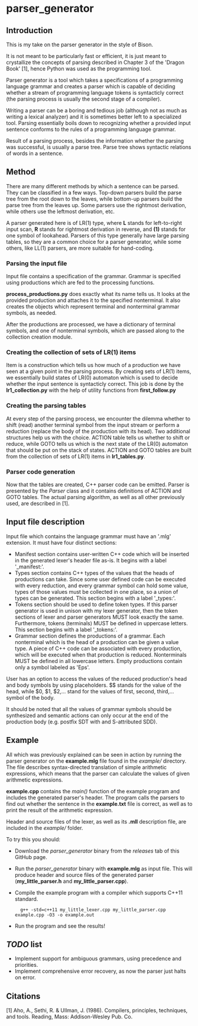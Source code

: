 # parser_generator

## Introduction
This is my take on the parser generator in the style of Bison.

It is not meant to be particularly fast or efficient, it is just meant to crystallize the concepts
of parsing described in Chapter 3 of the 'Dragon Book' [1], hence Python was used as the programming tool.

Parser generator is a tool which takes a specifications of a programming language grammar and creates a parser which
is capable of deciding whether a stream of programming language tokens is syntacticly correct (the parsing process is
usually the second stage of a compiler). 

Writing a parser can be a boring and tedious job (although not as much as writing a lexical analyzer) and it is sometimes
better left to a specialized tool. Parsing essentially boils down to recognizing whether a provided input sentence
conforms to the rules of a programming language grammar.

Result of a parsing process, besides the information whether the parsing was successful, is usually a parse tree.
Parse tree shows syntactic relations of words in a sentence.

## Method
There are many different methods by which a sentence can be parsed. They can be classified in a few ways. Top-down parsers
build the parse tree from the root down to the leaves, while bottom-up parsers build the parse tree from the leaves up.
Some parsers use the rightmost derivation, while others use the leftmost derivation, etc.

A parser generated here is of LR(1) type, where **L** stands for left-to-right input scan, **R** stands for rightmost
derivation in reverse, and **(1)** stands for one symbol of lookahead. Parsers of this type generally have large parsing
tables, so they are a common choice for a parser generator, while some others, like LL(1) parsers, are more suitable for
hand-coding.

### Parsing the input file
Input file contains a specification of the grammar. Grammar is specified using productions which are fed to the
processing functions.

**process_productions.py** does exactly what its name tells us. It looks at the provided production and attaches it to
the specified nonterminal. It also creates the objects which represent terminal and nonterminal grammar symbols, as needed.

After the productions are processed, we have a dictionary of terminal symbols, and one of nonterminal symbols, which are
passed along to the collection creation module.

### Creating the collection of sets of LR(1) items
Item is a construction which tells us how much of a production we have seen at a given point in the parsing process.
By creating sets of LR(1) items, we essentially build states of LR(0) automaton which is used to decide whether the input
sentence is syntacticly correct. This job is done by the **lr1_collection.py** with the help of utility functions from
**first_follow.py**

### Creating the parsing tables
At every step of the parsing process, we encounter the dilemma whether to shift (read) another terminal symbol from the
input stream or perform a reduction (replace the body of the production with its head). Two additional structures help us
with the choice. ACTION table tells us whether to shift or reduce, while GOTO tells us which is the next state of the LR(0)
automaton that should be put on the stack of states. ACTION and GOTO tables are built from the collection of sets of LR(1)
items in **lr1_tables.py**.

### Parser code generation
Now that the tables are created, C++ parser code can be emitted. Parser is presented by the *Parser* class and it contains
definitions of ACTION and GOTO tables. The actual parsing algorithm, as well as all other previously used, are described
in [1].

## Input file description
Input file which contains the language grammar must have an '.mlg' extension.
It must have four distinct sections:
  * Manifest section contains user-written C++ code which will be inserted in the generated lexer's header file as-is.
  It begins with a label '_manifest:'.
  * Types section contains C++ types of the values that the heads of productions can take. Since some user defined code can
  be executed with every reduction, and every grammar symbol can hold some value, types of those values must be collected in
  one place, so a union of types can be generated. This section begins with a label '_types:'.
  * Tokens section should be used to define token types. If this parser generator is used in unison with my lexer generator,
  then the token sections of lexer and parser generators MUST look exactly the same. Furthermore, tokens (terminals) MUST be
  defined in uppercase letters. This section begins with a label '_tokens:'.
  * Grammar section defines the productions of a grammar. Each nonterminal which is the head of a production can be given
  a value type. A piece of C++ code can be associated with every production, which will be executed when that production is
  reduced. Nonterminals MUST be defined in all lowercase letters. Empty productions contain only a symbol labeled as 'Eps'.
  
User has an option to access the values of the reduced production's head and body symbols by using placeholders.
$$ stands for the value of the head, while $0, $1, $2,... stand for the values of first, second, third,... symbol of
the body.

It should be noted that all the values of grammar symbols should be synthesized and semantic actions can only occur at
the end of the production body (e.g. postfix SDT with and S-attributed SDD).

## Example
All which was previously explained can be seen in action by running the parser generator on the **example.mlg** file
found in the *example/* directory. The file describes syntax-directed translation of simple arithmetic expressions, which
means that the parser can calculate the values of given arithmetic expressions.

**example.cpp** contains the *main()* function of the example program and includes the generated parser's header. The program
calls the parsers to find out whether the sentence in the **example.txt** file is correct, as well as to print the result of
the arithmetic expression.

Header and source files of the lexer, as well as its **.mll** description file, are included in the *example/* folder.

To try this you should:
  * Download the *parser_generator* binary from the *releases* tab of this GitHub page.
  * Run the *parser_generator* binary with **example.mlg** as input file. This will produce header and source files of the
  generated parser (**my_little_parser.h** and **my_little_parser.cpp**).
  * Compile the example program with a compiler which supports C++11 standard.
  
          g++ -std=c++11 my_little_lexer.cpp my_little_parser.cpp example.cpp -O3 -o example.out
          
  * Run the program and see the results!
  
## *TODO* list
* Implement support for ambiguous grammars, using precedence and priorities.
* Implement comprehensive error recovery, as now the parser just halts on error.

## Citations
[1] Aho, A., Sethi, R. & Ullman, J. (1986). Compilers, principles, techniques, and tools.
Reading, Mass: Addison-Wesley Pub. Co.
